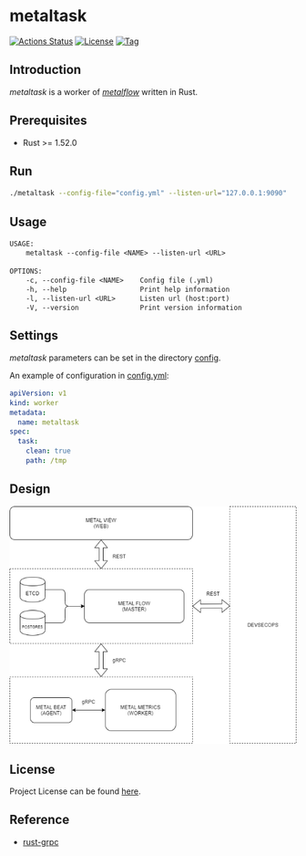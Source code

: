 # metaltask

[![Actions Status](https://github.com/craftslab/metaltask/workflows/CI/badge.svg?branch=master&event=push)](https://github.com/craftslab/metaltask/actions?query=workflow%3ACI)
[![License](https://img.shields.io/github/license/craftslab/metaltask.svg?color=brightgreen)](https://github.com/craftslab/metaltask/blob/master/LICENSE)
[![Tag](https://img.shields.io/github/tag/craftslab/metaltask.svg?color=brightgreen)](https://github.com/craftslab/metaltask/tags)



## Introduction

*metaltask* is a worker of *[metalflow](https://github.com/craftslab/metalflow/)* written in Rust.



## Prerequisites

- Rust >= 1.52.0



## Run

```bash
./metaltask --config-file="config.yml" --listen-url="127.0.0.1:9090"
```



## Usage

```
USAGE:
    metaltask --config-file <NAME> --listen-url <URL>

OPTIONS:
    -c, --config-file <NAME>    Config file (.yml)
    -h, --help                  Print help information
    -l, --listen-url <URL>      Listen url (host:port)
    -V, --version               Print version information
```



## Settings

*metaltask* parameters can be set in the directory [config](https://github.com/craftslab/metaltask/blob/master/src/config).

An example of configuration in [config.yml](https://github.com/craftslab/metaltask/blob/master/src/config/config.yml):

```yaml
apiVersion: v1
kind: worker
metadata:
  name: metaltask
spec:
  task:
    clean: true
    path: /tmp
```



## Design

![design](design.png)



## License

Project License can be found [here](LICENSE).



## Reference

- [rust-grpc](https://gist.github.com/craftslab/c1b0e5c7f670d6f42a3623d04fddf8c1)
